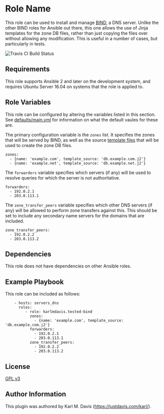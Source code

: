 Role Name
=========

This role can be used to install and manage [BIND](https://www.isc.org/downloads/bind/), a DNS server. Unlike the other BIND roles for Ansible out there, this one allows the use of Jinja templates for the zone DB files, rather than just copying the files over without allowing any modification. This is useful in a number of cases, but particularly in tests.

![Travis CI Build Status](https://travis-ci.org/karlmdavis/ansible-tested-bind.svg)

Requirements
------------

This role supports Ansible 2 and later on the development system, and requires Ubuntu Server 16.04 on systems that the role is applied to.

Role Variables
--------------

This role can be configured by altering the variables listed in this section. See [defaults/main.yml](defaults/main.yml) for information on what the default vaules for these are.

The primary configuration variable is the `zones` list. It specifies the zones that will be served by BIND, as well as the source [template files](http://docs.ansible.com/ansible/template_module.html) that will be used to create the zone DB files.

```
zones:
  - {name: 'example.com', template_source: 'db.example.com.j2'}
  - {name: 'example.net', template_source: 'db.example.net.j2'}
```

The `forwarders` variable specifies which servers (if any) will be used to resolve queries for which the server is not authoritative.

```
forwarders:
  - 192.0.2.1
  - 203.0.113.1
```

The `zone_transfer_peers` variable specifies which other DNS servers (if any) will be allowed to perform zone transfers against this. This should be set to include any secondary name servers for the domains that are included.

```
zone_transfer_peers:
  - 192.0.2.2
  - 203.0.113.2
```

Dependencies
------------

This role does not have dependencies on other Ansible roles.

Example Playbook
----------------

This role can be included as follows:

```
    - hosts: servers_dns
      roles:
         - role: karlmdavis.tested-bind
           zones:
             - {name: 'example.com', template_source: 'db.example.com.j2'}
           forwarders:
             - 192.0.2.1
             - 203.0.113.1 
           zone_transfer_peers:
             - 192.0.2.2
             - 203.0.113.2
```

License
-------

[GPL v3](./LICENSE)

Author Information
------------------

This plugin was authored by Karl M. Davis (https://justdavis.com/karl/).


